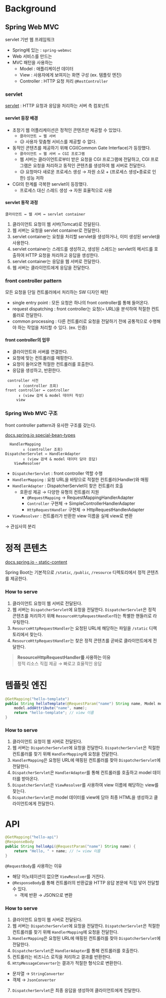 # Background
## Spring Web MVC

servlet 기반 웹 프레임워크
- Spring에 있는 : `spring-webmvc`
- Web 서비스를 만드는
- MVC 패턴을 사용하는
    - Model : 애플리케이션 데이터
    - View : 사용자에게 보여지는 화면 구성 (ex. 템플릿 엔진)
    - Controller : HTTP 요청 처리 `@RestController`

### servlet
[servlet](https://javaee.github.io/tutorial/servlets001.html#BNAFE) : HTTP 요청과 응답을 처리하는 서버 측 컴포넌트

#### servlet 등장 배경
- 초창기 웹 어플리케이션은 정적인 콘텐츠만 제공할 수 있었다. 
  - `클라이언트 ↔ 웹 서버`
  - 😥 사용자 맞춤형 서비스를 제공할 수 없다.
- 동적인 콘텐츠를 제공하기 위해 CGI(Common Gate Interface)가 등장했다. 
  - `클라이언트 ↔ 웹 서버 ↔ CGI 프로그램`
  - 웹 서버는 클라이언트로부터 받은 요청을 CGI 프로그램에 전달하고, CGI 프로그램은 요청을 처리하고 동적인 콘텐츠를 생성하여 웹 서버로 전달한다.
  - 😥 요청마다 새로운 프로세스 생성 → 자원 소모 + (프로세스 생성•종료로 인한) 성능 저하
- CGI의 한계를 극복한 servlet이 등장했다.
  - 프로세스 대신 스레드 생성 → 자원 효율적으로 사용

#### servlet 동작 과정
```text
클라이언트 ↔ 웹 서버 ↔ servlet container
```
1. 클라이언트 요청이 웹 서버(Tomcat)로 전달된다.
2. 웹 서버는 요청을 servlet container로 전달한다.
3. servlet container는 요청을 처리할 servlet을 생성하거나, 이미 생성된 servlet을 사용한다.
4. servlet container는 스레드를 생성하고, 생성된 스레드는 servlet의 메서드를 호출하여 HTTP 요청을 처리하고 응답을 생성한다.
5. servlet container는 응답을 웹 서버로 전달한다.
6. 웹 서버는 클라이언트에게 응답을 전달한다.

### front controller pattern

모든 요청을 단일 컨트롤러에서 처리하는 SW 디자인 패턴
- single entry point : 모든 요청은 하나의 front controller를 통해 들어온다.
- request dispatching : front controller는 요청(= URL)을 분석하여 적절한 컨트롤러로 전달한다.
- common processing : 다른 컨트롤러로 요청을 전달하기 전에 공통적으로 수행해야 하는 작업을 처리할 수 있다. (ex. 인증)

#### front controller의 업무
- 클라이언트와 서버를 연결한다.
- 요청에 맞는 컨트롤러를 매핑한다.
- 요청이 들어오면 적절한 컨트롤러를 호출한다.
- 응답을 생성하고, 반환한다.
```text
 controller 사전
      ↕ (controller 조회)
front controller ↔ controller
      ↕ (view 검색 & model 데이터 작성)
     view
```

### Spring Web MVC 구조

front controller pattern과 유사한 구조를 갖는다.

[docs.spring.io special-bean-types](https://docs.spring.io/spring-framework/reference/web/webmvc/mvc-servlet/special-bean-types.html)
```text
  HandlerMapping
        ↕ (controller 조회)
DispatcherServlet ↔ HandlerAdapter
        ↕ (view 검색 & model 데이터 담아 응답)
    ViewResolver
```
- `DispatcherServlet` : front controller 역할 수행
- `HandlerMapping` : 요청 URL을 바탕으로 적절한 컨트롤러(Handler)와 매핑
- `HandlerAdapter` : DispatcherServlet이 찾은 컨트롤러 호출
  - 호환성 제공 → 다양한 유형의 컨트롤러 지원
    - `@RequestMapping` → RequestMappingHandlerAdapter
    - `Controller` 구현체 → SimpleControllerHandlerAdapter
    - `HttpRequestHandler` 구현체 → HttpRequestHandlerAdapter
- `ViewResolver` : 컨트롤러가 반환한 view 이름을 실제 view로 변환

→ 관심사의 분리

# 정적 콘텐츠
[docs.spring.io - static-content](https://docs.spring.io/spring-boot/reference/web/servlet.html#web.servlet.spring-mvc.static-content)

Spring Boot는 기본적으로 `/static`, `/public`, `/resource` 디렉토리에서 정적 콘텐츠를 제공한다.

### How to serve

1. 클라이언트 요청이 웹 서버로 전달된다.
2. 웹 서버는 `DispatcherServlet`에 요청을 전달한다.
`DispatcherServlet`은 정적 콘텐츠를 처리하기 위해 `ResourceHttpRequestHandler`라는 특별한 핸들러로 라우팅한다.
3. `ResourceHttpRequestHandler`는 요청된 URL에 해당하는 파일을 `/static` 디렉토리에서 찾는다.
4. `ResourceHttpRequestHandler`는 찾은 정적 콘텐츠를 곧바로 클라이언트에게 전달한다.

> **ResourceHttpRequestHandler를 사용하는 이유** <br>
> 정적 리소스 직접 제공 → 빠로고 효율적인 응답
 
# 템플릿 엔진

```java
@GetMapping("hello-template")
public String helloTemplate(@RequestParam("name") String name, Model model) {
    model.addAttribute("name", name);
    return "hello-template"; // view 이름
}
```

### How to serve

1. 클라이언트 요청이 웹 서버로 전달된다.
2. 웹 서버는 `DispatcherServlet`에 요청을 전달한다.
   `DispatcherServlet`은 적절한 컨트롤러를 찾기 위해 `HandlerMapping`에 요청을 전달한다.
3. `HandlerMapping`은 요청된 URL에 매핑된 컨트롤러를 찾아 `DispatcherServlet`에 전달한다.
4. `DispatcherServlet`은 `HandlerAdapter`를 통해 컨트롤러를 호출하고 model 데이터를 받아온다.
5. `DispatcherServlet`은 `ViewResolver`를 사용하여 view 이름에 해당하는 view를 찾는다.
6. `DispatcherServlet`은 model 데이터를 view에 담아 최종 HTML을 생성하고 클라이언트에게 전달한다.

# API

```java
@GetMapping("hello-api")
@ResponseBody
public String helloApi(@RequestParam("name") String name) {
    return "Hello, " + name; // != view 이름
}
```
`@RequestBody`를 사용하는 이유

- 해당 어노테이션이 없으면 `ViewResolver`를 거친다.
- `@ResponseBody`를 통해 컨트롤러의 반환값을 HTTP 응답 본문에 직접 넣어 전달할 수 있다.
  - 객체 반환 → JSON으로 변환 

### How to serve

1. 클라이언트 요청이 웹 서버로 전달된다.
2. 웹 서버는 `DispatcherServlet`에 요청을 전달한다.
   `DispatcherServlet`은 적절한 컨트롤러를 찾기 위해 `HandlerMapping`에 요청을 전달한다.
3. `HandlerMapping`은 요청된 URL에 매핑된 컨트롤러를 찾아 `DispatcherServlet`에 전달한다.
4. `DispatcherServlet`은 `HandlerAdapter`를 통해 컨트롤러를 호출한다.
5. 컨트롤러는 비즈니스 로직을 처리하고 결과를 반환한다.
6. `HttpMessageConverter`는 결과가 적절한 형식으로 변환한다.
  - 문자열 → `StringConverter`
  - 객체 → `JsonConverter`
7. `DispatcherServlet`은 최종 응답을 생성하여 클라이언트에게 전달한다.